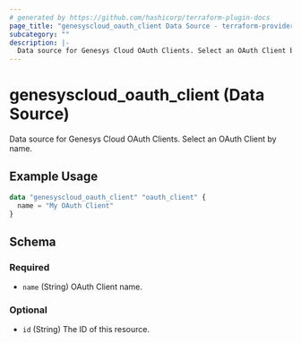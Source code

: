 ```yaml
---
# generated by https://github.com/hashicorp/terraform-plugin-docs
page_title: "genesyscloud_oauth_client Data Source - terraform-provider-genesyscloud"
subcategory: ""
description: |-
  Data source for Genesys Cloud OAuth Clients. Select an OAuth Client by name.
---
```


# genesyscloud_oauth_client (Data Source)

Data source for Genesys Cloud OAuth Clients. Select an OAuth Client by name.

## Example Usage

```terraform
data "genesyscloud_oauth_client" "oauth_client" {
  name = "My OAuth Client"
}
```

<!-- schema generated by tfplugindocs -->
## Schema

### Required

- `name` (String) OAuth Client name.

### Optional

- `id` (String) The ID of this resource.


